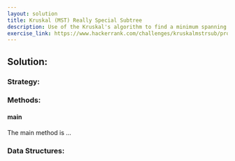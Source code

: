 ```yaml
---
layout: solution
title: Kruskal (MST) Really Special Subtree
description: Use of the Kruskal's algorithm to find a minimum spanning tree for a given graph.
exercise_link: https://www.hackerrank.com/challenges/kruskalmstrsub/problem
---
```

## Solution:
### Strategy:

### Methods:
#### main
The main method is ...

### Data Structures:
